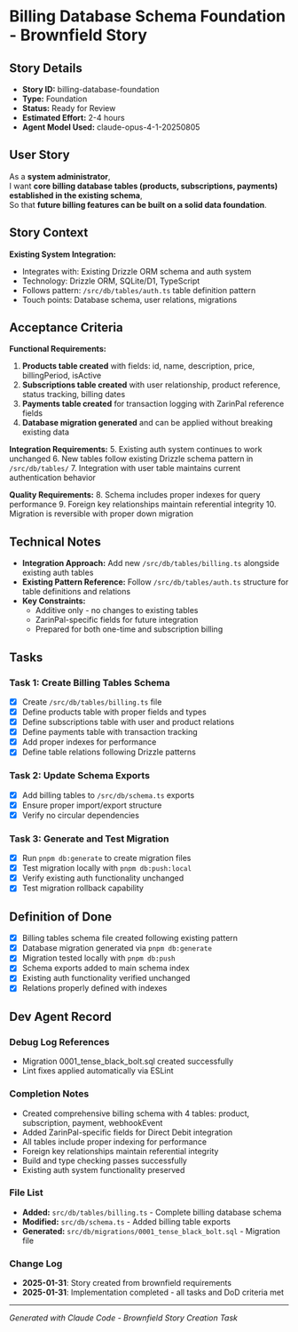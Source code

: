 # Billing Database Schema Foundation - Brownfield Story

## Story Details
- **Story ID:** billing-database-foundation
- **Type:** Foundation
- **Status:** Ready for Review
- **Estimated Effort:** 2-4 hours
- **Agent Model Used:** claude-opus-4-1-20250805

## User Story
As a **system administrator**,  
I want **core billing database tables (products, subscriptions, payments) established in the existing schema**,  
So that **future billing features can be built on a solid data foundation**.

## Story Context

**Existing System Integration:**
- Integrates with: Existing Drizzle ORM schema and auth system
- Technology: Drizzle ORM, SQLite/D1, TypeScript
- Follows pattern: `/src/db/tables/auth.ts` table definition pattern
- Touch points: Database schema, user relations, migrations

## Acceptance Criteria

**Functional Requirements:**
1. **Products table created** with fields: id, name, description, price, billingPeriod, isActive
2. **Subscriptions table created** with user relationship, product reference, status tracking, billing dates  
3. **Payments table created** for transaction logging with ZarinPal reference fields
4. **Database migration generated** and can be applied without breaking existing data

**Integration Requirements:**
5. Existing auth system continues to work unchanged
6. New tables follow existing Drizzle schema pattern in `/src/db/tables/`
7. Integration with user table maintains current authentication behavior

**Quality Requirements:**
8. Schema includes proper indexes for query performance
9. Foreign key relationships maintain referential integrity
10. Migration is reversible with proper down migration

## Technical Notes

- **Integration Approach:** Add new `/src/db/tables/billing.ts` alongside existing auth tables
- **Existing Pattern Reference:** Follow `/src/db/tables/auth.ts` structure for table definitions and relations
- **Key Constraints:** 
  - Additive only - no changes to existing tables
  - ZarinPal-specific fields for future integration
  - Prepared for both one-time and subscription billing

## Tasks

### Task 1: Create Billing Tables Schema
- [x] Create `/src/db/tables/billing.ts` file
- [x] Define products table with proper fields and types
- [x] Define subscriptions table with user and product relations  
- [x] Define payments table with transaction tracking
- [x] Add proper indexes for performance
- [x] Define table relations following Drizzle patterns

### Task 2: Update Schema Exports  
- [x] Add billing tables to `/src/db/schema.ts` exports
- [x] Ensure proper import/export structure
- [x] Verify no circular dependencies

### Task 3: Generate and Test Migration
- [x] Run `pnpm db:generate` to create migration files
- [x] Test migration locally with `pnpm db:push:local`
- [x] Verify existing auth functionality unchanged
- [x] Test migration rollback capability

## Definition of Done
- [x] Billing tables schema file created following existing pattern
- [x] Database migration generated via `pnpm db:generate`
- [x] Migration tested locally with `pnpm db:push`  
- [x] Schema exports added to main schema index
- [x] Existing auth functionality verified unchanged
- [x] Relations properly defined with indexes

## Dev Agent Record

### Debug Log References
- Migration 0001_tense_black_bolt.sql created successfully
- Lint fixes applied automatically via ESLint

### Completion Notes
- Created comprehensive billing schema with 4 tables: product, subscription, payment, webhookEvent
- Added ZarinPal-specific fields for Direct Debit integration
- All tables include proper indexing for performance
- Foreign key relationships maintain referential integrity
- Build and type checking passes successfully
- Existing auth system functionality preserved

### File List
- **Added:** `src/db/tables/billing.ts` - Complete billing database schema
- **Modified:** `src/db/schema.ts` - Added billing table exports
- **Generated:** `src/db/migrations/0001_tense_black_bolt.sql` - Migration file

### Change Log
- **2025-01-31**: Story created from brownfield requirements
- **2025-01-31**: Implementation completed - all tasks and DoD criteria met

---
*Generated with Claude Code - Brownfield Story Creation Task*